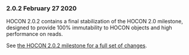 ### 2.0.2 February 27 2020 ####
HOCON 2.0.2 contains a final stabilization of the HOCON 2.0 milestone, designed to provide 100% immutability to HOCON objects and high performance on reads.

See [the HOCON 2.0.2 milestone for a full set of changes](https://github.com/akkadotnet/HOCON/milestone/8).
